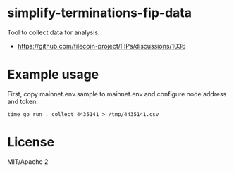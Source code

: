 simplify-terminations-fip-data
==============================

Tool to collect data for analysis.

* https://github.com/filecoin-project/FIPs/discussions/1036

# Example usage

First, copy mainnet.env.sample to mainnet.env and configure node address and token.

```
time go run . collect 4435141 > /tmp/4435141.csv
```

# License

MIT/Apache 2

